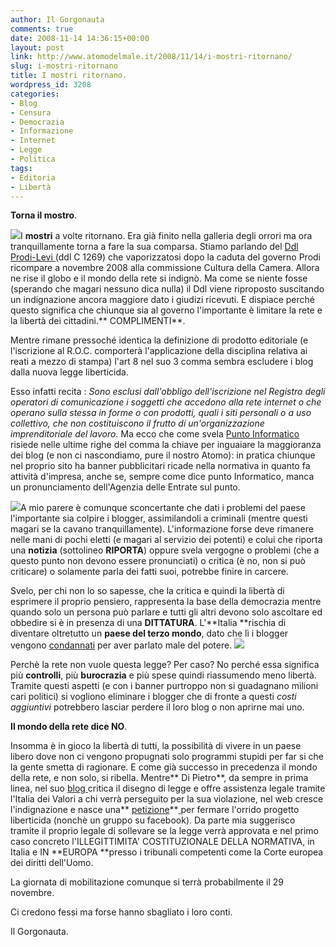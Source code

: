 ```yaml
---
author: Il Gorgonauta
comments: true
date: 2008-11-14 14:36:15+00:00
layout: post
link: http://www.atomodelmale.it/2008/11/14/i-mostri-ritornano/
slug: i-mostri-ritornano
title: I mostri ritornano.
wordpress_id: 3208
categories:
- Blog
- Censura
- Democrazia
- Informazione
- Internet
- Legge
- Politica
tags:
- Editoria
- Libertà
---
```


**Torna il mostro**.

![](http://www.atomodelmale.it/wp-content/uploads/2008/11/mostro-300x268.jpg)I **mostri** a volte ritornano. Era già finito nella galleria degli orrori ma ora tranquillamente torna a fare la sua comparsa. Stiamo parlando del [Ddl Prodi-Levi ](http://www.atomodelmale.it/2007/10/21/crucifige/)(ddl C 1269) che vaporizzatosi dopo la caduta del governo Prodi ricompare a novembre 2008 alla commissione Cultura della Camera. Allora ne rise il globo e il mondo della rete si indignò. Ma come se niente fosse (sperando che magari nessuno dica nulla) il Ddl viene riproposto suscitando un indignazione ancora maggiore dato i giudizi ricevuti. E dispiace perché questo significa che chiunque sia al governo l'importante è limitare la rete e la libertà dei cittadini.** COMPLIMENTI**.

Mentre rimane pressoché identica la definizione di prodotto editoriale (e l'iscrizione al R.O.C. comporterà l'applicazione della disciplina relativa ai reati a mezzo di stampa) l'art 8 nel suo 3 comma sembra escludere i blog dalla nuova legge liberticida.

Esso infatti recita : _Sono esclusi dall'obbligo dell'iscrizione nel Registro degli operatori di comunicazione i soggetti che accedono alla rete _internet_ o che operano sulla stessa in forme o con prodotti, quali i siti personali o a uso collettivo, che non costituiscono il frutto di un'organizzazione imprenditoriale del lavoro._ Ma ecco che come svela [Punto Informatico](http://punto-informatico.it/2468674/PI/News/camera-manda-avanti-ddl-anti-blog.aspx) risiede nelle ultime righe del comma la chiave per inguaiare la maggioranza dei blog (e non ci nascondiamo, pure il nostro Atomo): in pratica chiunque nel proprio sito ha banner pubblicitari ricade nella normativa in quanto fa attività d'impresa, anche se, sempre come dice punto Informatico, manca un pronunciamento dell'Agenzia delle Entrate sul punto.

<!-- more -->


![](http://www.atomodelmale.it/wp-content/uploads/2008/11/blogger_big-240x300.jpg)A mio parere è comunque sconcertante che dati i problemi del paese l'importante sia colpire i blogger, assimilandoli a criminali (mentre questi magari se la cavano tranquillamente). L'informazione forse deve rimanere nelle mani di pochi eletti (e magari al servizio dei potenti) e colui che riporta una **notizia** (sottolineo **RIPORTA**) oppure svela vergogne o problemi (che a questo punto non devono essere pronunciati) o critica (è no, non si può criticare) o solamente parla dei fatti suoi, potrebbe finire in carcere.

Svelo, per chi non lo so sapesse, che la critica e quindi la libertà di esprimere il proprio pensiero, rappresenta la base della democrazia mentre quando solo un persona può parlare e tutti gli altri devono solo ascoltare ed obbedire si è in presenza di una **DITTATURA**. L'**Italia **rischia di diventare oltretutto un **paese del terzo mondo**, dato che lì i blogger vengono [condannati](http://punto-informatico.it/2471946/PI/News/myanmar-20-anni-carcere-un-blogger.aspx) per aver parlato male del potere. ![](http://www.atomodelmale.it/wp-content/uploads/2008/11/silenzio-300x226.jpg)

Perchè la rete non vuole questa legge? Per caso? No perché essa significa più **controlli**, più **burocrazia** e più spese quindi riassumendo meno libertà. Tramite questi aspetti (e con i banner purtroppo non si guadagnano milioni cari politici) si vogliono eliminare i blogger che di fronte a questi _costi aggiuntivi_ potrebbero lasciar perdere il loro blog o non aprirne mai uno.

**Il mondo della rete dice NO**.

Insomma è in gioco la libertà di tutti, la possibilità di vivere in un paese libero dove non ci vengono propugnati solo programmi stupidi per far si che la gente smetta di ragionare. E come già successo in precedenza il mondo della rete, e non solo, si ribella. Mentre** Di Pietro**, da sempre in prima linea, nel suo [blog ](http://www.antoniodipietro.com/2008/11/no_allammazza_blog.html)critica il disegno di legge e offre assistenza legale tramite l'Italia dei Valori a chi verrà perseguito per la sua violazione, nel web cresce l'indignazione e nasce una** [petizione](http://www.petitiononline.com/noDDL/petition.html)**[ ](http://www.petitiononline.com/noDDL/petition.html)per fermare l'orrido progetto liberticida (nonchè un gruppo su facebook). Da parte mia suggerisco tramite il proprio legale di sollevare se la legge verrà approvata e nel primo caso concreto l'ILLEGITTIMITA' COSTITUZIONALE DELLA NORMATIVA, in Italia e IN **EUROPA **presso i tribunali competenti come la Corte europea dei diritti dell'Uomo.

La giornata di mobilitazione comunque si terrà probabilmente il 29 novembre.

Ci credono fessi ma forse hanno sbagliato i loro conti.

Il Gorgonauta.
